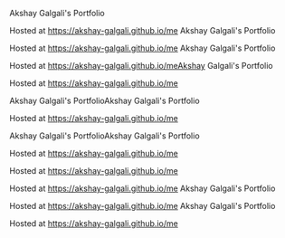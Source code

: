 
Akshay Galgali's Portfolio

Hosted at https://akshay-galgali.github.io/me
Akshay Galgali's Portfolio

Hosted at https://akshay-galgali.github.io/me
Akshay Galgali's Portfolio

Hosted at https://akshay-galgali.github.io/meAkshay Galgali's Portfolio

Hosted at https://akshay-galgali.github.io/me

Akshay Galgali's PortfolioAkshay Galgali's Portfolio

Hosted at https://akshay-galgali.github.io/me

Akshay Galgali's PortfolioAkshay Galgali's Portfolio

Hosted at https://akshay-galgali.github.io/me


Hosted at https://akshay-galgali.github.io/me

Hosted at https://akshay-galgali.github.io/me
Akshay Galgali's Portfolio

Hosted at https://akshay-galgali.github.io/me
Akshay Galgali's Portfolio

Hosted at https://akshay-galgali.github.io/me
